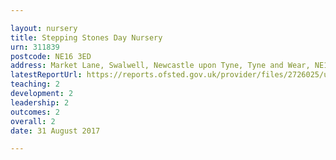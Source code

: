 ```yaml
---

layout: nursery
title: Stepping Stones Day Nursery
urn: 311839
postcode: NE16 3ED
address: Market Lane, Swalwell, Newcastle upon Tyne, Tyne and Wear, NE16 3ED
latestReportUrl: https://reports.ofsted.gov.uk/provider/files/2726025/urn/311839.pdf
teaching: 2
development: 2
leadership: 2
outcomes: 2
overall: 2
date: 31 August 2017

---
```

